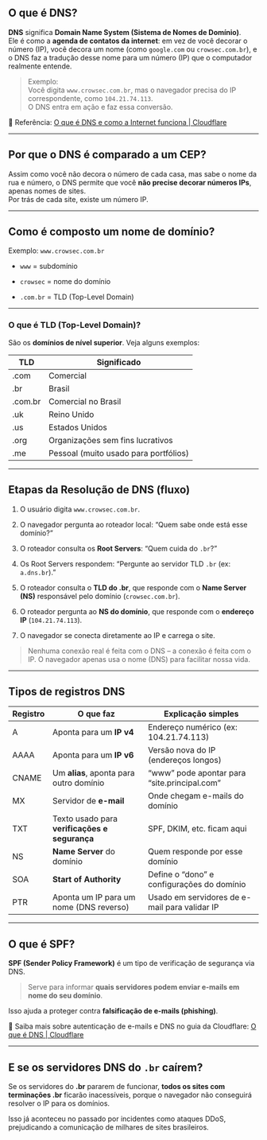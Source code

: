 ## O que é DNS?

**DNS** significa **Domain Name System (Sistema de Nomes de Domínio)**.  
Ele é como a **agenda de contatos da internet**: em vez de você decorar o número (IP), você decora um nome (como `google.com` ou `crowsec.com.br`), e o DNS faz a tradução desse nome para um número (IP) que o computador realmente entende.

> Exemplo:  
> Você digita `www.crowsec.com.br`, mas o navegador precisa do IP correspondente, como `104.21.74.113`.  
> O DNS entra em ação e faz essa conversão.

🔗 Referência: [O que é DNS e como a Internet funciona | Cloudflare](https://www.cloudflare.com/pt-br/learning/dns/what-is-dns/)

---

## Por que o DNS é comparado a um CEP?

Assim como você não decora o número de cada casa, mas sabe o nome da rua e número, o DNS permite que você **não precise decorar números IPs**, apenas nomes de sites.  
Por trás de cada site, existe um número IP.

---

## Como é composto um nome de domínio?

Exemplo: `www.crowsec.com.br`

- `www` = subdomínio
    
- `crowsec` = nome do domínio
    
- `.com.br` = TLD (Top-Level Domain)
    

---

### O que é TLD (Top-Level Domain)?

São os **domínios de nível superior**. Veja alguns exemplos:

|TLD|Significado|
|---|---|
|.com|Comercial|
|.br|Brasil|
|.com.br|Comercial no Brasil|
|.uk|Reino Unido|
|.us|Estados Unidos|
|.org|Organizações sem fins lucrativos|
|.me|Pessoal (muito usado para portfólios)|

---

## Etapas da Resolução de DNS (fluxo)

1. O usuário digita `www.crowsec.com.br`.
    
2. O navegador pergunta ao roteador local: “Quem sabe onde está esse domínio?”
    
3. O roteador consulta os **Root Servers**: “Quem cuida do `.br`?”
    
4. Os Root Servers respondem: “Pergunte ao servidor TLD `.br` (ex: `a.dns.br`).”
    
5. O roteador consulta o **TLD do .br**, que responde com o **Name Server (NS)** responsável pelo domínio (`crowsec.com.br`).
    
6. O roteador pergunta ao **NS do domínio**, que responde com o **endereço IP** (`104.21.74.113`).
    
7. O navegador se conecta diretamente ao IP e carrega o site.
    

> Nenhuma conexão real é feita com o DNS – a conexão é feita com o IP. O navegador apenas usa o nome (DNS) para facilitar nossa vida.

---

## Tipos de registros DNS

|Registro|O que faz|Explicação simples|
|---|---|---|
|A|Aponta para um **IP v4**|Endereço numérico (ex: 104.21.74.113)|
|AAAA|Aponta para um **IP v6**|Versão nova do IP (endereços longos)|
|CNAME|Um **alias**, aponta para outro domínio|“www” pode apontar para “site.principal.com”|
|MX|Servidor de **e-mail**|Onde chegam e-mails do domínio|
|TXT|Texto usado para **verificações e segurança**|SPF, DKIM, etc. ficam aqui|
|NS|**Name Server** do domínio|Quem responde por esse domínio|
|SOA|**Start of Authority**|Define o “dono” e configurações do domínio|
|PTR|Aponta um IP para um nome (DNS reverso)|Usado em servidores de e-mail para validar IP|

---

## O que é SPF?

**SPF (Sender Policy Framework)** é um tipo de verificação de segurança via DNS.

> Serve para informar **quais servidores podem enviar e-mails em nome do seu domínio**.

Isso ajuda a proteger contra **falsificação de e-mails (phishing)**.

🔗 Saiba mais sobre autenticação de e-mails e DNS no guia da Cloudflare: [O que é DNS | Cloudflare](https://www.cloudflare.com/pt-br/learning/dns/what-is-dns/)

---

## E se os servidores DNS do `.br` caírem?

Se os servidores do **.br** pararem de funcionar, **todos os sites com terminações .br** ficarão inacessíveis, porque o navegador não conseguirá resolver o IP para os domínios.

Isso já aconteceu no passado por incidentes como ataques DDoS, prejudicando a comunicação de milhares de sites brasileiros.